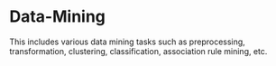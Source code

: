 # Data-Mining

This includes various data mining tasks such as preprocessing, transformation, clustering, classification, association rule mining, etc.
